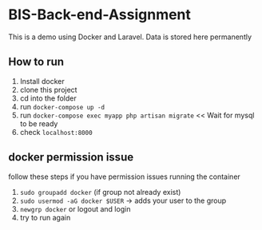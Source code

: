 # BIS-Back-end-Assignment

This is a demo using Docker and Laravel. Data is stored here permanently

## How to run

1. Install docker
2. clone this project
3. cd into the folder
4. run `docker-compose up -d`
5. run `docker-compose exec myapp php artisan migrate` << Wait for mysql to be ready
6. check `localhost:8000`

## docker permission issue

follow these steps if you have permission issues running the container

1. `sudo groupadd docker` (if group not already exist)
2. `sudo usermod -aG docker $USER` -> adds your user to the group
3. `newgrp docker` or logout and login
4. try to run again
